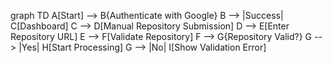 graph TD
A[Start] --> B{Authenticate with Google}
B --> |Success| C[Dashboard]
C --> D[Manual Repository Submission]
D --> E[Enter Repository URL]
E --> F[Validate Repository]
F --> G{Repository Valid?}
G --> |Yes| H[Start Processing]
G --> |No| I[Show Validation Error]
